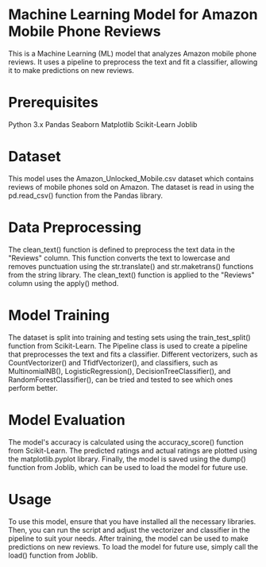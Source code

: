 # Machine Learning Model for Amazon Mobile Phone Reviews
This is a Machine Learning (ML) model that analyzes Amazon mobile phone reviews. It uses a pipeline to preprocess the text and fit a classifier, allowing it to make predictions on new reviews.

# Prerequisites
Python 3.x
Pandas
Seaborn
Matplotlib
Scikit-Learn
Joblib

# Dataset
This model uses the Amazon_Unlocked_Mobile.csv dataset which contains reviews of mobile phones sold on Amazon. The dataset is read in using the pd.read_csv() function from the Pandas library.

# Data Preprocessing
The clean_text() function is defined to preprocess the text data in the "Reviews" column. This function converts the text to lowercase and removes punctuation using the str.translate() and str.maketrans() functions from the string library. The clean_text() function is applied to the "Reviews" column using the apply() method.

# Model Training
The dataset is split into training and testing sets using the train_test_split() function from Scikit-Learn. The Pipeline class is used to create a pipeline that preprocesses the text and fits a classifier. Different vectorizers, such as CountVectorizer() and TfidfVectorizer(), and classifiers, such as MultinomialNB(), LogisticRegression(), DecisionTreeClassifier(), and RandomForestClassifier(), can be tried and tested to see which ones perform better.

# Model Evaluation
The model's accuracy is calculated using the accuracy_score() function from Scikit-Learn. The predicted ratings and actual ratings are plotted using the matplotlib.pyplot library. Finally, the model is saved using the dump() function from Joblib, which can be used to load the model for future use.

# Usage
To use this model, ensure that you have installed all the necessary libraries. Then, you can run the script and adjust the vectorizer and classifier in the pipeline to suit your needs. After training, the model can be used to make predictions on new reviews. To load the model for future use, simply call the load() function from Joblib.